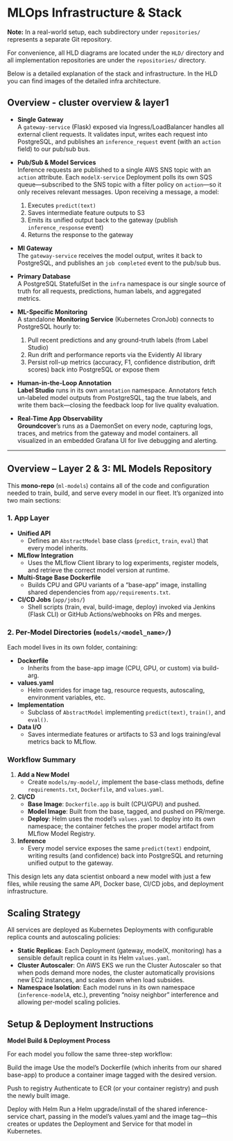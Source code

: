 # MLOps Infrastructure & Stack

**Note:** In a real-world setup, each subdirectory under `repositories/` represents a separate Git repository.

For convenience, all HLD diagrams are located under the `HLD/` directory and all implementation repositories are under the `repositories/` directory.

Below is a detailed explanation of the stack and infrastructure. In the HLD you can find images of the detailed infra architecture.

## Overview - cluster overview & layer1
- **Single Gateway**  
  A `gateway-service` (Flask) exposed via Ingress/LoadBalancer handles all external client requests. It validates input, writes each request into PostgreSQL, and publishes an `inference_request` event (with an `action` field) to our pub/sub bus.

- **Pub/Sub & Model Services**  
  Inference requests are published to a single AWS SNS topic with an `action` attribute. Each `modelX-service` Deployment polls its own SQS queue—subscribed to the SNS topic with a filter policy on `action`—so it only receives relevant messages. Upon receiving a message, a model:
  1. Executes `predict(text)`
  2. Saves intermediate feature outputs to S3   
  3. Emits its unified output back to the gateway (publish `inference_response` event)
  4. Returns the response to the gateway   
  
- **Ml Gateway**  
  The `gateway-service` receives the model output, writes it back to PostgreSQL, and publishes an `job completed` event to the pub/sub bus.
- **Primary Database**  
  A PostgreSQL StatefulSet in the `infra` namespace is our single source of truth for all requests, predictions, human labels, and aggregated metrics.

- **ML-Specific Monitoring**  
  A standalone **Monitoring Service** (Kubernetes CronJob) connects to PostgreSQL hourly to:
  1. Pull recent predictions and any ground-truth labels (from Label Studio)  
  2. Run drift and performance reports via the Evidently AI library  
  3. Persist roll-up metrics (accuracy, F1, confidence distribution, drift scores) back into PostgreSQL or expose them 

- **Human-in-the-Loop Annotation**  
  **Label Studio** runs in its own `annotation` namespace. Annotators fetch un-labeled model outputs from PostgreSQL, tag the true labels, and write them back—closing the feedback loop for live quality evaluation.

- **Real-Time App Observability**  
  **Groundcover**’s runs as a DaemonSet on every node, capturing logs, traces, and metrics from the gateway and model containers. all visualized in an embedded Grafana UI for live debugging and alerting.

---

## Overview – Layer 2 & 3: ML Models Repository

This **mono-repo** (`ml-models`) contains all of the code and configuration needed to train, build, and serve every model in our fleet. It’s organized into two main sections:

### 1. App Layer  
- **Unified API**  
  - Defines an `AbstractModel` base class (`predict`, `train`, `eval`) that every model inherits.  
- **MLflow Integration**  
  - Uses the MLflow Client library to log experiments, register models, and retrieve the correct model version at runtime.  
- **Multi-Stage Base Dockerfile**  
  - Builds CPU and GPU variants of a “base-app” image, installing shared dependencies from `app/requirements.txt`.  
- **CI/CD Jobs** (`app/jobs/`)  
  - Shell scripts (train, eval, build-image, deploy) invoked via Jenkins (Flask CLI) or GitHub Actions/webhooks on PRs and merges.

### 2. Per-Model Directories (`models/<model_name>/`)  
Each model lives in its own folder, containing:  
- **Dockerfile**  
  - Inherits from the base-app image (CPU, GPU, or custom) via build-arg.  
- **values.yaml**  
  - Helm overrides for image tag, resource requests, autoscaling, environment variables, etc.  
- **Implementation**  
  - Subclass of `AbstractModel` implementing `predict(text)`, `train()`, and `eval()`.  
- **Data I/O**  
  - Saves intermediate features or artifacts to S3 and logs training/eval metrics back to MLflow.

### Workflow Summary

1. **Add a New Model**  
   - Create `models/my-model/`, implement the base-class methods, define `requirements.txt`, `Dockerfile`, and `values.yaml`.  
2. **CI/CD**  
   - **Base Image**: `Dockerfile.app` is built (CPU/GPU) and pushed.  
   - **Model Image**: Built from the base, tagged, and pushed on PR/merge.  
   - **Deploy**: Helm uses the model’s `values.yaml` to deploy into its own namespace; the container fetches the proper model artifact from MLflow Model Registry.  
3. **Inference**  
   - Every model service exposes the same `predict(text)` endpoint, writing results (and confidence) back into PostgreSQL and returning unified output to the gateway.

This design lets any data scientist onboard a new model with just a few files, while reusing the same API, Docker base, CI/CD jobs, and deployment infrastructure.  


## Scaling Strategy
All services are deployed as Kubernetes Deployments with configurable replica counts and autoscaling policies:

- **Static Replicas**: Each Deployment (gateway, modelX, monitoring) has a sensible default replica count in its Helm `values.yaml`.  
- **Cluster Autoscaler**: On AWS EKS we run the Cluster Autoscaler so that when pods demand more nodes, the cluster automatically provisions new EC2 instances, and scales down when load subsides.  
- **Namespace Isolation**: Each model runs in its own namespace (`inference-modelA`, etc.), preventing “noisy neighbor” interference and allowing per-model scaling policies.

## Setup & Deployment Instructions
**Model Build & Deployment Process**

For each model you follow the same three-step workflow:

Build the image
Use the model’s Dockerfile (which inherits from our shared base-app) to produce a container image tagged with the desired version.

Push to registry
Authenticate to ECR (or your container registry) and push the newly built image.

Deploy with Helm
Run a Helm upgrade/install of the shared inference-service chart, passing in the model’s values.yaml and the image tag—this creates or updates the Deployment and Service for that model in Kubernetes.